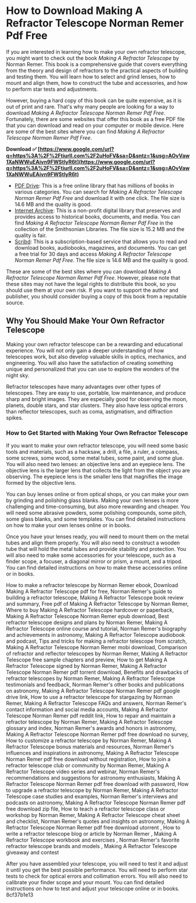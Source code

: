 # How to Download Making A Refractor Telescope Norman Remer Pdf Free
 
If you are interested in learning how to make your own refractor telescope, you might want to check out the book *Making A Refractor Telescope* by Norman Remer. This book is a comprehensive guide that covers everything from the theory and design of refractors to the practical aspects of building and testing them. You will learn how to select and grind lenses, how to mount and align them, how to construct the tube and accessories, and how to perform star tests and adjustments.
 
However, buying a hard copy of this book can be quite expensive, as it is out of print and rare. That's why many people are looking for a way to download *Making A Refractor Telescope Norman Remer Pdf Free*. Fortunately, there are some websites that offer this book as a free PDF file that you can download and read on your computer or mobile device. Here are some of the best sites where you can find *Making A Refractor Telescope Norman Remer Pdf Free*.
 
**Download ✅ [https://www.google.com/url?q=https%3A%2F%2Ftiurll.com%2F2uHoFV&sa=D&sntz=1&usg=AOvVaw1XaNWWuEAivn9FWStlyR6t](https://www.google.com/url?q=https%3A%2F%2Ftiurll.com%2F2uHoFV&sa=D&sntz=1&usg=AOvVaw1XaNWWuEAivn9FWStlyR6t)**


 
- [PDF Drive](https://www.pdfdrive.com/making-a-refractor-telescope-e199189906.html): This is a free online library that has millions of books in various categories. You can search for *Making A Refractor Telescope Norman Remer Pdf Free* and download it with one click. The file size is 14.6 MB and the quality is good.
- [Internet Archive](https://archive.org/details/makingarefractor00norm): This is a non-profit digital library that preserves and provides access to historical books, documents, and media. You can find *Making A Refractor Telescope Norman Remer Pdf Free* in the collection of the Smithsonian Libraries. The file size is 15.2 MB and the quality is fair.
- [Scribd](https://www.scribd.com/document/375752492/Making-a-Refractor-Telescope): This is a subscription-based service that allows you to read and download books, audiobooks, magazines, and documents. You can get a free trial for 30 days and access *Making A Refractor Telescope Norman Remer Pdf Free*. The file size is 14.6 MB and the quality is good.

These are some of the best sites where you can download *Making A Refractor Telescope Norman Remer Pdf Free*. However, please note that these sites may not have the legal rights to distribute this book, so you should use them at your own risk. If you want to support the author and publisher, you should consider buying a copy of this book from a reputable source.
  
## Why You Should Make Your Own Refractor Telescope
 
Making your own refractor telescope can be a rewarding and educational experience. You will not only gain a deeper understanding of how telescopes work, but also develop valuable skills in optics, mechanics, and engineering. You will also have the satisfaction of creating something unique and personalized that you can use to explore the wonders of the night sky.
 
Refractor telescopes have many advantages over other types of telescopes. They are easy to use, portable, low maintenance, and produce sharp and bright images. They are especially good for observing the moon, planets, double stars, and star clusters. They also have less optical errors than reflector telescopes, such as coma, astigmatism, and diffraction spikes.
 
### How to Get Started with Making Your Own Refractor Telescope
 
If you want to make your own refractor telescope, you will need some basic tools and materials, such as a hacksaw, a drill, a file, a ruler, a compass, some screws, some wood, some metal tubes, some paint, and some glue. You will also need two lenses: an objective lens and an eyepiece lens. The objective lens is the larger lens that collects the light from the object you are observing. The eyepiece lens is the smaller lens that magnifies the image formed by the objective lens.
 
You can buy lenses online or from optical shops, or you can make your own by grinding and polishing glass blanks. Making your own lenses is more challenging and time-consuming, but also more rewarding and cheaper. You will need some abrasive powders, some polishing compounds, some pitch, some glass blanks, and some templates. You can find detailed instructions on how to make your own lenses online or in books.
 
Once you have your lenses ready, you will need to mount them on the metal tubes and align them properly. You will also need to construct a wooden tube that will hold the metal tubes and provide stability and protection. You will also need to make some accessories for your telescope, such as a finder scope, a focuser, a diagonal mirror or prism, a mount, and a tripod. You can find detailed instructions on how to make these accessories online or in books.
 
How to make a refractor telescope by Norman Remer ebook,  Download Making A Refractor Telescope pdf for free,  Norman Remer's guide to building a refractor telescope,  Making A Refractor Telescope book review and summary,  Free pdf of Making A Refractor Telescope by Norman Remer,  Where to buy Making A Refractor Telescope hardcover or paperback,  Making A Refractor Telescope Norman Remer epub download,  Best refractor telescope designs and plans by Norman Remer,  Making A Refractor Telescope online course and tutorial,  Norman Remer's biography and achievements in astronomy,  Making A Refractor Telescope audiobook and podcast,  Tips and tricks for making a refractor telescope from scratch,  Making A Refractor Telescope Norman Remer mobi download,  Comparison of refractor and reflector telescopes by Norman Remer,  Making A Refractor Telescope free sample chapters and preview,  How to get Making A Refractor Telescope signed by Norman Remer,  Making A Refractor Telescope Norman Remer pdf torrent download,  Benefits and drawbacks of refractor telescopes by Norman Remer,  Making A Refractor Telescope testimonials and feedback,  Norman Remer's other books and publications on astronomy,  Making A Refractor Telescope Norman Remer pdf google drive link,  How to use a refractor telescope for stargazing by Norman Remer,  Making A Refractor Telescope FAQs and answers,  Norman Remer's contact information and social media accounts,  Making A Refractor Telescope Norman Remer pdf reddit link,  How to repair and maintain a refractor telescope by Norman Remer,  Making A Refractor Telescope glossary and index,  Norman Remer's awards and honors in astronomy,  Making A Refractor Telescope Norman Remer pdf free download no survey,  How to customize a refractor telescope by Norman Remer,  Making A Refractor Telescope bonus materials and resources,  Norman Remer's influences and inspirations in astronomy,  Making A Refractor Telescope Norman Remer pdf free download without registration,  How to join a refractor telescope club or community by Norman Remer,  Making A Refractor Telescope video series and webinar,  Norman Remer's recommendations and suggestions for astronomy enthusiasts,  Making A Refractor Telescope Norman Remer pdf free download with password,  How to upgrade a refractor telescope by Norman Remer,  Making A Refractor Telescope case studies and examples,  Norman Remer's interviews and podcasts on astronomy,  Making A Refractor Telescope Norman Remer pdf free download zip file,  How to teach a refractor telescope class or workshop by Norman Remer,  Making A Refractor Telescope cheat sheet and checklist,  Norman Remer's quotes and insights on astronomy,  Making A Refractor Telescope Norman Remer pdf free download utorrent ,  How to write a refractor telescope blog or article by Norman Remer ,  Making A Refractor Telescope workbook and exercises ,  Norman Remer's favorite refractor telescope brands and models ,  Making A Refractor Telescope giveaway and contest
 
After you have assembled your telescope, you will need to test it and adjust it until you get the best possible performance. You will need to perform star tests to check for optical errors and collimation errors. You will also need to calibrate your finder scope and your mount. You can find detailed instructions on how to test and adjust your telescope online or in books.
 8cf37b1e13
 
